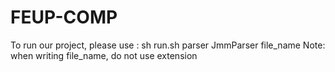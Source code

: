 # FEUP-COMP
To run our project, please use : sh run.sh parser JmmParser file_name
Note: when writing file_name, do not use extension
